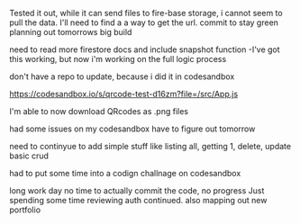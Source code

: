 Tested it out, while it can send files to fire-base storage, i cannot seem to pull the data. I'll need to find a a way to get the url.
commit to stay green planning out tomorrows big build 


need to read more firestore docs and include snapshot function
-I've got this working, but now i'm working on the full logic process

don't have a repo to update, because i did it in codesandbox

https://codesandbox.io/s/qrcode-test-d16zm?file=/src/App.js

I'm able to now download QRcodes as .png files


had some issues on my codesandbox have to figure out tomorrow

need to continyue to add simple stuff like listing all, getting 1, delete, update basic crud 

had to put some time into a codign challnage on codesandbox 

long work day no time to actually commit the code, no progress
Just spending some time reviewing auth continued. also mapping out new portfolio

